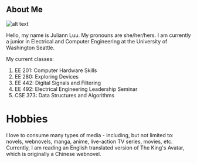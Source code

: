 ## About Me

![alt text](IMG_9277.jpg)

Hello, my name is Juliann Luu. My pronouns are she/her/hers. I am currently a junior in Electrical and Computer Engineering at 
the University of Washington Seattle.

My current classes:
1. EE 201: Computer Hardware Skills
2. EE 280: Exploring Devices
3. EE 442: Digital Signals and Filtering
4. EE 492: Electrical Engineering Leadership Seminar
5. CSE 373: Data Structures and Algorithms

# Hobbies

I love to consume many types of media - including, but not limited to: novels, webnovels, manga, anime, live-action TV series,
movies, etc. Currently, I am reading an English translated version of The King's Avatar, which is originally a Chinese webnovel.